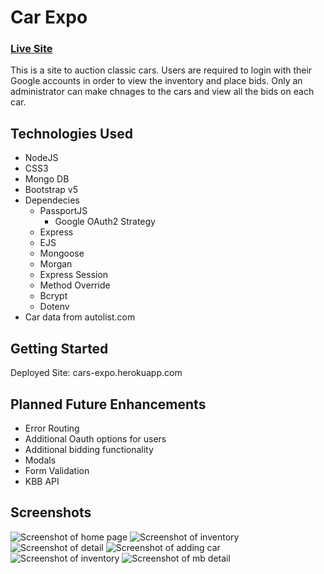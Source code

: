 # Car Expo

### **[Live Site](https://cars-expo.herokuapp.com/)**

This is a site to auction classic cars. Users are required to login with their Google accounts in order to view the inventory and place bids. Only an administrator can make chnages to the cars and view all the bids on each car.

## Technologies Used

- NodeJS
- CSS3
- Mongo DB
- Bootstrap v5
- Dependecies
  - PassportJS
    - Google OAuth2 Strategy
  - Express
  - EJS
  - Mongoose
  - Morgan
  - Express Session
  - Method Override
  - Bcrypt
  - Dotenv
- Car data from autolist.com

## Getting Started

Deployed Site: cars-expo.herokuapp.com

## Planned Future Enhancements

- Error Routing
- Additional Oauth options for users
- Additional bidding functionality
- Modals
- Form Validation
- KBB API

## Screenshots

![Screenshot of home page](./public/imgs/updated-home.png)
![Screenshot of inventory](./public/imgs/updated-inventory.png)
![Screenshot of detail](./public/imgs/updated-detail.png)
![Screenshot of adding car](./public/imgs/updated-new.png)
![Screenshot of inventory](./public/imgs/updated-mb-inventory.png)
![Screenshot of mb detail](./public/imgs/updated-mb-detail.png)
